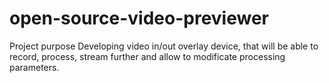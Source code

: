 # open-source-video-previewer
Project purpose
Developing video in/out overlay device, that will be able to record, process, stream further and allow to modificate processing parameters.